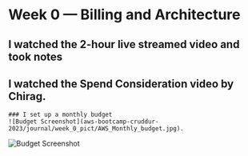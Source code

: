 # Week 0 — Billing and Architecture


## I watched the 2-hour live streamed video and took notes

## I watched the Spend Consideration video by Chirag.
    ### I set up a monthly budget
    ![Budget Screenshot](aws-bootcamp-cruddur-2023/journal/week_0_pict/AWS_Monthly_budget.jpg).
    
<img src="journal/aws-bootcamp-cruddur-2023/journal/week_0_pict/AWS_Monthly_budget.jpg" alt= "Budget Screenshot"/>    
       
